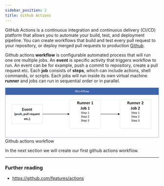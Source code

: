 ```yaml
---
sidebar_position: 2
title: Github Actions
---
```

GitHub Actions is a continuous integration and continuous delivery (CI/CD) platform that allows you to automate your build, test, and deployment pipeline. You can create workflows that build and test every pull request to your repository, or deploy merged pull requests to production [Github](https://docs.github.com/en/actions/about-github-actions/understanding-github-actions#overview).

Github actions **workflow** is configurable automated process that will run one ore multiple jobs. An **event** is specific activity that triggers workflow to run. An event can be for example, push a commit to repository, create a pull request etc. Each **job** consists of **steps**, which can include actions, shell commands, or scripts. Each jobs will run inside its own virtual machine **runner** and jobs can run in sequential order or in parallel.

![Github Actions workflow](./img/github_action.png)
Github actions workflow

In the next section we will create our first github actions workflow.

---
### Further reading
- https://github.com/features/actions

